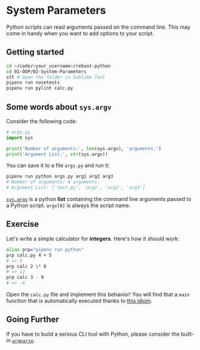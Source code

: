 # System Parameters

Python scripts can read arguments passed on the command line. This may come in handy when you want to add options to your script.

## Getting started

```bash
cd ~/code/<your_username>/reboot-python
cd 01-OOP/02-System-Parameters
stt # Open the folder in Sublime Text
pipenv run nosetests
pipenv run pylint calc.py
```

## Some words about `sys.argv`

Consider the following code:

```python
# args.py
import sys

print('Number of arguments:', len(sys.argv), 'arguments.')
print('Argument List:', str(sys.argv))
```

You can save it to a file `args.py` and run it:

```bash
pipenv run python args.py arg1 arg2 arg3
# Number of arguments: 4 arguments.
# Argument List: ['test.py', 'arg1', 'arg2', 'arg3']
```

[`sys.argv`](https://docs.python.org/3/library/sys.html#sys.argv) is a python **list** containing the command line arguments passed to a Python script. `argv[0]` is always the script name.

## Exercise

Let's write a simple calculator for **integers**. Here's how it should work:

```bash
alias prp="pipenv run python"
prp calc.py 4 + 5
# => 9
prp calc 2 \* 6
# => 12
prp calc 3 - 9
# => -6
```

Open the `calc.py` file and implement this behavior! You will find that a `main` function that is automatically executed thanks to [this idiom](https://docs.python.org/3/library/__main__.html).


## Going Further

If you have to build a serious CLI tool with Python, please consider the built-in [`argparse`](https://docs.python.org/3/library/argparse.html).
